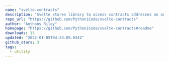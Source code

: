 ```yaml
---
name: "svelte-contracts"
description: "Svelte stores library to access contracts addresses on any Ethereum forked chain."
repo_url: "https://github.com/PythoniCode/svelte-contracts"
author: "Anthony Riley"
homepage: "https://github.com/PythoniCode/svelte-contracts#readme"
downloads: 13
updated: "2022-01-05T04:23:09.034Z"
github_stars: 3
tags: 
  - utility
---
```

